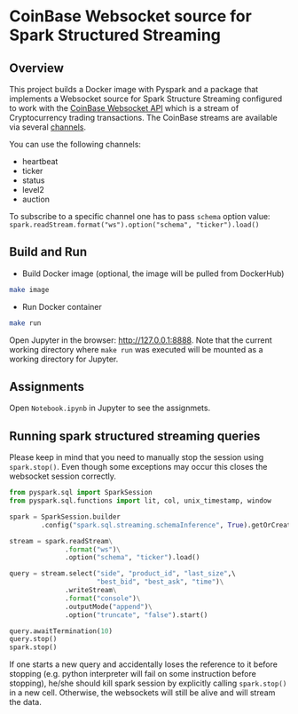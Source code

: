 # CoinBase Websocket source for Spark Structured Streaming

## Overview

This project builds a Docker image with Pyspark and a package that implements a Websocket source for Spark Structure Streaming configured to work with the 
[CoinBase Websocket API]([https://docs.cloud.coinbase.com/exchange/docs/websocket-overview])
which is a stream of Cryptocurrency trading transactions. The CoinBase streams are available via several [channels](https://docs.cloud.coinbase.com/exchange/docs/channels).

You can use the following channels:
- heartbeat
- ticker
- status
- level2
- auction

To subscribe to a specific channel one has to pass `schema` option value:
`spark.readStream.format("ws").option("schema", "ticker").load()`

## Build and Run

- Build Docker image (optional, the image will be pulled from DockerHub)
```bash
make image
```

- Run Docker container
```bash
make run
```

Open Jupyter in the browser: http://127.0.0.1:8888. Note that the current working directory where `make run` was executed will be mounted as a working directory for Jupyter. 


## Assignments
Open `Notebook.ipynb` in Jupyter to see the assignmets. 


## Running spark structured streaming queries

Please keep in mind that you need to manually stop the session using `spark.stop()`.
Even though some exceptions may occur this closes the websocket session correctly.

```python
from pyspark.sql import SparkSession
from pyspark.sql.functions import lit, col, unix_timestamp, window

spark = SparkSession.builder
        .config("spark.sql.streaming.schemaInference", True).getOrCreate()

stream = spark.readStream\
              .format("ws")\
              .option("schema", "ticker").load()

query = stream.select("side", "product_id", "last_size",\ 
                      "best_bid", "best_ask", "time")\
              .writeStream\
              .format("console")\
              .outputMode("append")\
              .option("truncate", "false").start()

query.awaitTermination(10)
query.stop()
spark.stop()
```

If one starts a new query and accidentally loses the reference to it before stopping (e.g. python interpreter will fail on some instruction before stopping), he/she should kill spark session by explicitly calling `spark.stop()` in a new cell. Otherwise, the websockets will still be alive and will stream the data.


